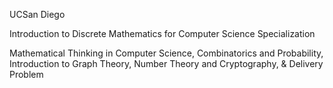 UCSan Diego

Introduction to Discrete Mathematics for Computer Science Specialization

Mathematical Thinking in Computer Science,
Combinatorics and Probability,
Introduction to Graph Theory,
Number Theory and Cryptography, &
Delivery Problem
